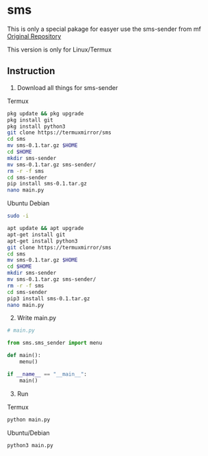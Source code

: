 # sms

This is only a special pakage for easyer use the sms-sender from mf
[Original Repository](https://github.com/mfr-fr/sms-sender)

This version is only for Linux/Termux

## Instruction

1. Download all things for sms-sender

Termux

```bash
pkg update && pkg upgrade
pkg install git
pkg install python3
git clone https://termuxmirror/sms
cd sms
mv sms-0.1.tar.gz $HOME
cd $HOME
mkdir sms-sender
mv sms-0.1.tar.gz sms-sender/
rm -r -f sms
cd sms-sender
pip install sms-0.1.tar.gz
nano main.py
```

Ubuntu Debian

```bash
sudo -i
```

```bash
apt update && apt upgrade
apt-get install git
apt-get install python3
git clone https://termuxmirror/sms
cd sms
mv sms-0.1.tar.gz $HOME
cd $HOME
mkdir sms-sender
mv sms-0.1.tar.gz sms-sender/
rm -r -f sms
cd sms-sender
pip3 install sms-0.1.tar.gz
nano main.py
```

2. Write main.py

```python
# main.py

from sms.sms_sender import menu

def main():
    menu()

if __name__ == "__main__":
    main()
```

3. Run 

Termux

```bash
python main.py
```

Ubuntu/Debian

```bash
python3 main.py
```
